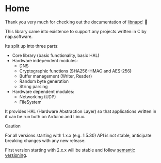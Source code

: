 # Home

Thank you very much for checking out the documentation of [libnapc](https://libnapc.nap-software.com/)! 🎉

This library came into existence to support any projects written in C by nap.software.

Its split up into three parts:

- Core library (basic functionality, basic HAL)
- Hardware independent modules:
  - DNS
  - Cryptographic functions (SHA256-HMAC and AES-256)
  - Buffer management (Writer, Reader)
  - Random byte generation
  - String parsing
- Hardware dependent modules:
  - Networking (UDP)
  - FileSystem

It provides HAL (Hardware Abstraction Layer) so that applications written in it can be run both on Arduino and Linux.

<div class="content-box color-orange">
	<div class="content-box-head">
		<div>Caution</div>
	</div>
	<div class="content-box-content">
		<p>For all versions starting with 1.x.x (e.g. 1.5.30) API is not stable, anticipate breaking changes with any new release.</p>
		<p>First version starting with 2.x.x will be stable and follow <a href="https://semver.org/" target="_blank">semantic versioning</a>.</p>
	</div>
</div>
